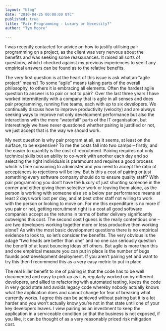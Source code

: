 ```yaml
---
layout: "blog"
date: "2010-04-25 00:00:00 UTC"
published: true
title: "Pair Programming - Luxury or Necessity?"
author: "Tym Moore"

---
```


I was recently contacted for advice on how to justify utilising pair programming on a project, as the client was very nervous about the benefits and was seeking some reassurances. It raised all sorts of questions, which I checked against my previous experiences to see if any empirical answers can be found as to the relative benefits.

The very first question is at the heart of this issue is ask what an “agile project” means? To some “agile” means taking parts of the overall philosophy, to others it is embracing all elements. Often the hardest agile question to answer is to pair or not to pair? &nbsp;Over the last three years I have worked intermittently with a company that is agile in all senses and does pair programming, running five teams, each with up to six developers. We continually discuss how to improve productivity (velocity) and are always seeking ways to improve not only development performance but also the interactions with the more “waterfall” parts of the IT organisation, but interestingly we have never questioned whether pairing is justified or not, we just accept that is the way we should work.

My next question is why pair program at all, as it seems, at least on the surface, to be expensive? To me the costs fall into two camps – firstly, and the easier to quantify is the cost of recruitment. Pairing requires not only technical skills but an ability to co-work with another each day and so selecting the right individuals is paramount and requires a good process which is time consuming to administer and you need to accept the ratio of acceptances to rejections will be low. But is this a cost of pairing or just something every software company should do to ensure quality staff? With pair programming you don’t have the luxury of just shunting someone in the corner and either giving them selective work or leaving them alone, as the person is working with someone else so a below par performance means at least 2 days work lost per day, and at best other staff not willing to work with the person or looking to move on. For me this expenditure is no more if you pair or not, getting recruitment right is a cost all good software companies accept as the returns in terms of better delivery significantly outweighs this cost. The second cost I guess is the really contentious one – are two developers working together more or less productive then working alone? As with the most basic development questions there is no empirical evidence to look to, so let’s consider the benefits. The very obvious is the adage “two heads are better than one” and no one can seriously question the benefit of at least bouncing ideas off others. But agile is more than this and one empirical measure you can put in place is the number of bugs founds post development deployment. If you aren’t pairing yet and want to try this then I recommend this as a very easy metric to put in place.

The real killer benefit to me of pairing is that the code has to be well documented and easy to pick up as it is regularly worked on by different developers, and allied to refactoring with automated testing, keeps the code in very good state and avoids legacy code whereby nobody actually knows what the application does and cannot change for fear of breaking what currently works. I agree this can be achieved without pairing but it is a lot harder and you won’t actually know you’re not in that state until one of your key developers leaves. I view pairing as an investment to keep the application in a serviceable condition so that the business is not exposed, if you like, it can be thought of as a very reasonably priced risk mitigation cost.


